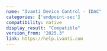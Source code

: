 ```yaml
---
name: "Ivanti Device Control - IDAC"
categories: ['endpoint-sec']
compatibility: native
display_result: "Compatible"
version_from: "2025.3"
link: https://help.ivanti.com
---
```

